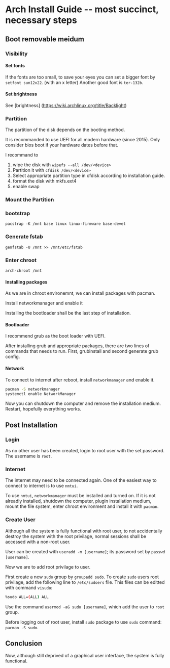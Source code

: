# Arch Install Guide -- most succinct, necessary steps

## Boot removable meidum

### Visibility 

#### Set fonts

If the fonts are too small, to save your eyes you can set a bigger font by `setfont sun12x22`. (with an x letter) Another good font is `ter-132b`.

#### Set brightness

See [brightness] (https://wiki.archlinux.org/title/Backlight)

### Partition

The partition of the disk depends on the booting method.

It is recommanded to use UEFI for all modern hardware (since 2015). Only consider bios boot if your hardware dates before that.

I recommand to 

1. wipe the disk with `wipefs --all /dev/<device>`
1. Partition it with `cfdisk /dev/<device>`
1. Select appropriate partition type in cfdisk according to installation guide.
1. format the disk with mkfs.ext4 
1. enable swap

### Mount the Partition

### bootstrap

`pacstrap -K /mnt base linux linux-firmware base-devel`

### Generate fstab

`genfstab -U /mnt >> /mnt/etc/fstab`

### Enter chroot

`arch-chroot /mnt`

#### Installing packages

As we are in chroot environemnt, we can install packages with pacman.

Install networkmanager and enable it

Installing the bootloader shall be the last step of installation.

#### Bootloader

I recommend grub as the boot loader with UEFI.

After installing grub and appropriate packages, there are two lines of commands that needs to run. First, grubinstall and second generate grub config.

#### Network

To connect to internet after reboot, install `networkmanager` and enable it.

```bash
pacman -S networkmanager
systemctl enable NetworkManager
```

Now you can shutdown the computer and remove the installation medium. Restart, hopefully everything works.

## Post Installation

### Login

As no other user has been created, login to root user with the set password. The username is `root`.

### Internet

The internet may need to be connected again. One of the easiest way to connect to internet is to use `nmtui`. 

To use `nmtui`, `networkmanager` must be installed and turned on. If it is not alreadly installed, shutdown the computer, plugin installation medium, mount the file system, enter chroot environment and install it with `pacman`. 

### Create User 

Although all the system is fully functional with root user, to not accidentally destroy the system with the root privilage, normal sessions shall be accessed with a non-root user.

User can be created with `useradd -m [username]`; its password set by `passwd [username]`.

Now we are to add root privilage to user.

First create a new `sudo` group by `groupadd sudo`. To create `sudo` users root privilage, add the following line to `/etc/sudoers` file. This files can be editted with command `visudo`:

```bash
%sudo ALL=(ALL) ALL
```
Use the command `usermod -aG sudo [username]`, which add the user to `root` group.

Before logging out of root user, install `sudo` package to use `sudo` command: `pacman -S sudo`.

## Conclusion

Now, although still deprived of a graphical user interface, the system is fully functional.
